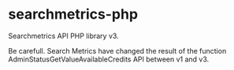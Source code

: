 # searchmetrics-php
Searchmetrics API PHP library v3.

Be carefull. Search Metrics have changed the result of the function AdminStatusGetValueAvailableCredits API between v1 and v3.

